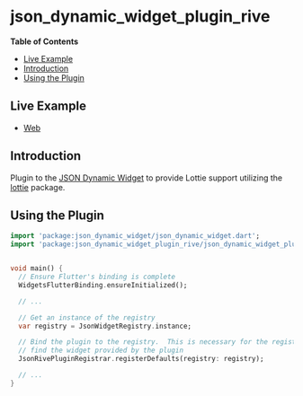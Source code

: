 # json_dynamic_widget_plugin_rive

<!-- START doctoc generated TOC please keep comment here to allow auto update -->
<!-- DON'T EDIT THIS SECTION, INSTEAD RE-RUN doctoc TO UPDATE -->
**Table of Contents**

- [Live Example](#live-example)
- [Introduction](#introduction)
- [Using the Plugin](#using-the-plugin)

<!-- END doctoc generated TOC please keep comment here to allow auto update -->


## Live Example

* [Web](https://peiffer-innovations.github.io/json_dynamic_widget_plugin_rive/web/index.html#/)


## Introduction

Plugin to the [JSON Dynamic Widget](https://peiffer-innovations.github.io/json_dynamic_widget) to provide Lottie support utilizing the [lottie](https://pub.dev/packages/rive) package.


## Using the Plugin

```dart
import 'package:json_dynamic_widget/json_dynamic_widget.dart';
import 'package:json_dynamic_widget_plugin_rive/json_dynamic_widget_plugin_rive.dart';


void main() {
  // Ensure Flutter's binding is complete
  WidgetsFlutterBinding.ensureInitialized();

  // ...

  // Get an instance of the registry
  var registry = JsonWidgetRegistry.instance;

  // Bind the plugin to the registry.  This is necessary for the registry to
  // find the widget provided by the plugin
  JsonRivePluginRegistrar.registerDefaults(registry: registry);

  // ...
}

```